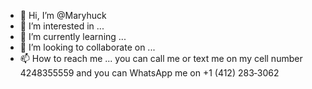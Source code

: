 - 👋 Hi, I’m @Maryhuck
- 👀 I’m interested in ...
- 🌱 I’m currently learning ...
- 💞️ I’m looking to collaborate on ...
- 📫 How to reach me ... you can call me or text me on my cell number 4248355559 and you can WhatsApp me on ‪+1 (412) 283‑3062‬

<!---
Maryhuck/Maryhuck is a ✨ special ✨ repository because its `README.md` (this file) appears on your GitHub profile.
You can click the Preview link to take a look at your changes.
--->
